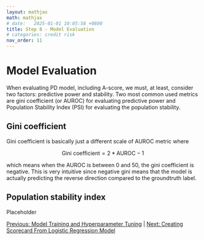 ```yaml
---
layout: mathjax
math: mathjax
# date:   2025-01-01 10:05:58 +0800
title: Step 8 - Model Evaluation
# categories: credit risk
nav_order: 11
---
```


# Model Evaluation
When evaluating PD model, including A-score, we must, at least, consider two factors: predictive power and stability. Two most common used metrics are gini coefficient (or AUROC) for evaluating predictive  power and Population Stability Index (PSI) for evaluating the population stability. 

## Gini coefficient
Gini coefficient is basically just a different scale  of AUROC metric where

$$\text{Gini coefficient}=2*\text{AUROC}-1$$

which means when the AUROC is between 0 and 50, the gini coefficient is negative. This is very intuitive since negative gini means that the model is actually predicting the reverse direction compared to the groundtruth label.

## Population stability index
Placeholder


[Previous: Model Training and Hyperparameter Tuning](./hyperparameter-tuning.md) | [Next: Creating Scorecard From Logistic Regression Model](./scorecard-creation.md)